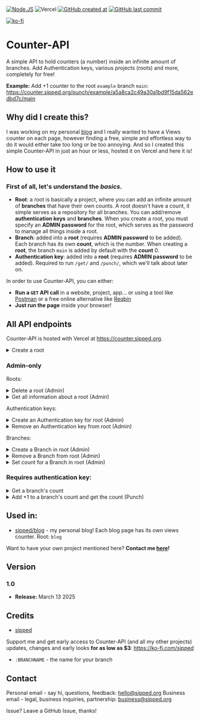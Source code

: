 [![Node.JS](https://img.shields.io/badge/node.js-339933?logo=Node.js&logoColor=white)](#)
![Vercel](https://img.shields.io/badge/vercel-%23000000.svg?logo=vercel&logoColor=white)
[![GitHub created at](https://img.shields.io/github/created-at/sippedaway/Counter-API
)](#)
[![GitHub last commit](https://img.shields.io/github/last-commit/sippedaway/Counter-API
)](#)

[![ko-fi](https://ko-fi.com/img/githubbutton_sm.svg)](https://ko-fi.com/K3K31AMKAQ)

# Counter-API
A simple API to hold counters (a number) inside an infinite amount of branches. Add Authentication keys, various projects (roots) and more, completely for free!

**Example:** Add +1 counter to the root `example` branch `main`: https://counter.sipped.org/punch/example/a5a8ca2c49a30a1bd9f15da562edbd7c/main

## Why did I create this?
I was working on my personal [blog](https://blog.sipped.org) and I really wanted to have a Views counter on each page, however finding a free, simple and effortless way to do it would either take too long or be too annoying. And so I created this simple Counter-API in just an hour or less, hosted it on Vercel and here it is!

## How to use it
### First of all, let's understand the _basics_.

- **Root**: a root is basically a project, where you can add an infinite amount of **branches** that have their own counts. A root doesn't have a count, it simple serves as a repository for all branches. You can add/remove **authentication keys** and **branches**. When you create a root, you must specify an **ADMIN password** for the root, which serves as the password to manage all things inside a root.
- **Branch**: added into a **root** (requires **ADMIN password** to be added). Each branch has its own **count**, which is the number. When creating a **root**, the branch `main` is added by default with the **count** 0.
- **Authentication key**: added into a **root** (requires **ADMIN password** to be added). Required to run `/get/` and `/punch/`, which we'll talk about later on.

In order to use Counter-API, you can either:
- **Run a `GET` API call** in a website, project, app... or using a tool like [Postman](https://www.postman.com/) or a free online alternative like [Reqbin](https://reqbin.com/)
- **Just run the page** inside your browser!

## All API endpoints
Counter-API is hosted with Vercel at https://counter.sipped.org.

<details>
<summary>Create a root</summary>
<br>

`https://counter.sipped.org/create/:ROOTNAME/:PASSWORD`

Creates a root and a branch called `main` with Count 0

Variables:
- `:ROOTNAME` - a name for your root
- `:PASSWORD` - the ADMIN Password for your root
</details>

### Admin-only
Roots:

<details>
<summary>Delete a root (Admin)</summary>
<br>
  
`https://counter.sipped.org/manage/:ROOTNAME/:PASSWORD/delete`

Careful! Deletes a root, its data, branches and auth keys permanently. Does not ask for any confirmation!

Variables:
- `:ROOTNAME` - your root name
- `:PASSWORD` - the ADMIN Password for your root

</details>

<details>
<summary>Get all information about a root (Admin)</summary>
<br>

`https://counter.sipped.org/manage/:ROOTNAME/:PASSWORD`

Returns all information about a root: all authentication keys and their names, branches and their counts, and the ADMIN password

Variables:
- `:ROOTNAME` - your root name
- `:PASSWORD` - the ADMIN Password for your root

</details>

Authentication keys:

<details>
<summary>Create an Authentication key for root (Admin)</summary>
<br>

`https://counter.sipped.org/manage/:ROOTNAME/:PASSWORD/create/key/:KEYNAME`

Creates an authentication key in root (token under the name :KEYNAME) that can be later used for `/get/` or `/punch/`

Variables:
- `:ROOTNAME` - your root name
- `:PASSWORD` - the ADMIN Password for your root
- `:KEYNAME` - the name for your authentication key. This is NOT the authentication key token itself

</details>

<details>
<summary>Remove an Authentication key from root (Admin)</summary>
<br>

`https://counter.sipped.org/manage/:ROOTNAME/:PASSWORD/remove/key/:KEYNAME`

Removes an authentication key from root entirely

Variables:
- `:ROOTNAME` - your root name
- `:PASSWORD` - the ADMIN Password for your root
- `:KEYNAME` - the name for your authentication key. This is NOT the authentication key token itself. Does not ask for confirmation, cannot be reverted!

</details>

Branches:

<details>
<summary>Create a Branch in root (Admin)</summary>
<br>

`https://counter.sipped.org/manage/:ROOTNAME/:PASSWORD/create/branch/:BRANCHNAME`

Creates a branch in root (with Count 0) that can be later used in `/get/` or `/punch/`

Variables:
- `:ROOTNAME` - your root name
- `:PASSWORD` - the ADMIN Password for your root
- `:BRANCHNAME` - the name for your branch

</details>

<details>
<summary>Remove a Branch from root (Admin)</summary>
<br>

`https://counter.sipped.org/manage/:ROOTNAME/:PASSWORD/remove/branch/:BRANCHNAME`

Removes a branch from root entirely. Does not ask for confirmation, cannot be reverted!

Variables:
- `:ROOTNAME` - your root name
- `:PASSWORD` - the ADMIN Password for your root
- `:BRANCHNAME` - the name of your branch

</details>

<details>
<summary>Set count for a Branch in root (Admin)</summary>
<br>

`https://counter.sipped.org/manage/:ROOTNAME/:PASSWORD/:BRANCHNAME/set-count/:COUNT`

Sets a branch's count. Does not ask for confirmation, cannot be reverted!

Variables:
- `:ROOTNAME` - your root name
- `:PASSWORD` - the ADMIN Password for your root
- `:BRANCHNAME` - the name for your branch
- `:COUNT` - the count (must be a number)

</details>

### Requires authentication key:

<details>
<summary>Get a branch's count</summary>
<br>

`https://counter.sipped.org/get/:ROOTNAME/:KEY/:BRANCHNAME`

Returns the Count of a branch inside a root. Does not change anything.

**Note:** Requires an authentication key TOKEN, not the authentication key name!

Variables:
- `:ROOTNAME` - your root name
- `:KEY` - the authentication key token
- `:BRANCHNAME` - the name for your branch

</details>

<details>
<summary>Add +1 to a branch's count and get the count (Punch)</summary>
<br>

`https://counter.sipped.org/punch/:ROOTNAME/:KEY/:BRANCHNAME`

Adds +1 to the Count of a branch inside a root, and then returns the new Count.

**Note:** Requires an authentication key TOKEN, not the authentication key name!

Variables:
- `:ROOTNAME` - your root name
- `:KEY` - the authentication key token

</details>

## Used in:
- [sipped/blog](https://blog.sipped.org) - my personal blog! Each blog page has its own views counter. Root: `blog`

Want to have your own project mentioned here? **Contact me [here](#contact)!**

## Version
### 1.0
- **Release:** March 13 2025

## Credits
- [sipped](https://github.com/sippedaway)

Support me and get early access to Counter-API (and all my other projects) updates, changes and early looks __for as low as $3__: https://ko-fi.com/sipped
- `:BRANCHNAME` - the name for your branch

## Contact
Personal email - say hi, questions, feedback: hello@sipped.org
Business email - legal, business inquiries, partnership: business@sipped.org

Issue? Leave a GitHub Issue, thanks!

